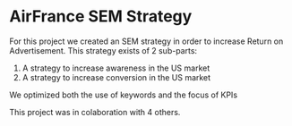 # AirFrance SEM Strategy

For this project we created an SEM strategy in order to increase Return on Advertisement. 
This strategy exists of 2 sub-parts:
  1) A strategy to increase awareness in the US market
  2) A strategy to increase conversion in the US market
  
We optimized both the use of keywords and the focus of KPIs 

This project was in colaboration with 4 others. 
